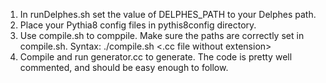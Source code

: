 1. In runDelphes.sh set the value of DELPHES_PATH to your Delphes path.
2. Place your Pythia8 config files in pythis8config directory.
4. Use compile.sh to comppile. Make sure the paths are correctly set in compile.sh. Syntax: ./compile.sh \<.cc file without extension>
3. Compile and run generator.cc to generate. The code is pretty well commented, and should be easy enough to follow.
